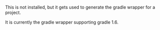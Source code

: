 This is not installed, but it gets used to generate the gradle wrapper for a project.

It is currently the gradle wrapper supporting gradle 1.6.